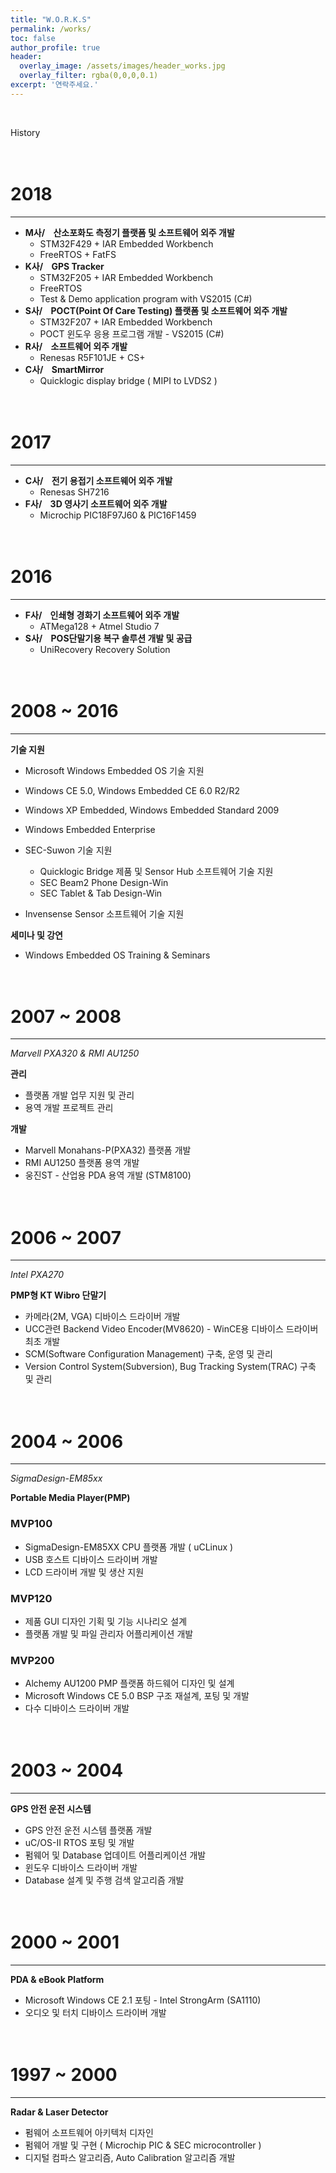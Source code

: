 ```yaml
---
title: "W.O.R.K.S"
permalink: /works/
toc: false
author_profile: true
header:
  overlay_image: /assets/images/header_works.jpg
  overlay_filter: rgba(0,0,0,0.1)
excerpt: '연락주세요.'    
---
```

<br/>

History

# <br/>2018

------

- **M사/&nbsp; &nbsp; 산소포화도 측정기 플랫폼 및 소프트웨어 외주 개발**
  - STM32F429 + IAR Embedded Workbench
  - FreeRTOS + FatFS
- **K사/&nbsp; &nbsp; GPS Tracker**
  - STM32F205 + IAR Embedded Workbench
  - FreeRTOS
  - Test & Demo application program with VS2015 (C#)
- **S사/&nbsp; &nbsp; POCT(Point Of Care Testing) 플랫폼 및 소프트웨어 외주 개발**
  - STM32F207 + IAR Embedded Workbench
  - POCT 윈도우 응용 프로그램 개발 - VS2015 (C#)
- **R사/&nbsp; &nbsp; 소프트웨어 외주 개발**
  - Renesas R5F101JE + CS+
- **C사/&nbsp; &nbsp; SmartMirror**
  - Quicklogic display bridge ( MIPI to LVDS2 )

# <br/>2017

------

- **C사/&nbsp; &nbsp; 전기 용접기 소프트웨어 외주 개발**
  - Renesas SH7216
- **F사/&nbsp; &nbsp; 3D 영사기 소프트웨어 외주 개발**
  - Microchip PIC18F97J60 & PIC16F1459

# <br/>2016

------

- **F사/&nbsp; &nbsp; 인쇄형 경화기 소프트웨어 외주 개발**
  - ATMega128 + Atmel Studio 7
- **S사/&nbsp; &nbsp; POS단말기용 복구 솔루션 개발 및 공급**
  - UniRecovery Recovery Solution

# <br/>2008 ~ 2016

------

**기술 지원**

- Microsoft Windows Embedded OS 기술 지원
- Windows CE 5.0, Windows Embedded CE 6.0 R2/R2
- Windows XP Embedded, Windows Embedded Standard 2009
- Windows Embedded Enterprise
- SEC-Suwon 기술 지원
  - Quicklogic Bridge 제품 및 Sensor Hub 소프트웨어 기술 지원
  - SEC Beam2 Phone Design-Win 
  - SEC Tablet & Tab Design-Win

- Invensense Sensor 소프트웨어 기술 지원

**세미나 및 강연**

- Windows Embedded OS Training & Seminars

# <br/>2007 ~ 2008

------

*Marvell PXA320 & RMI AU1250*

**관리**

- 플랫폼 개발 업무 지원 및 관리
- 용역 개발 프로젝트 관리 

**개발**

- Marvell Monahans-P(PXA32) 플랫폼 개발
- RMI AU1250 플랫폼 용역 개발
- 웅진ST - 산업용 PDA 용역 개발 (STM8100)

# <br/>2006 ~ 2007

------

*Intel PXA270* 

**PMP형 KT Wibro 단말기**

- 카메라(2M, VGA) 디바이스 드라이버 개발
- UCC관련 Backend Video Encoder(MV8620) - WinCE용 디바이스 드라이버 최초 개발
- SCM(Software Configuration Management) 구축, 운영 및 관리
- Version Control System(Subversion), Bug Tracking System(TRAC) 구축 및 관리

# <br/>2004 ~ 2006

------

*SigmaDesign-EM85xx*

**Portable Media Player(PMP)**

### MVP100

- SigmaDesign-EM85XX CPU 플랫폼 개발 ( uCLinux )
- USB 호스트 디바이스 드라이버 개발
- LCD 드라이버 개발 및 생산 지원

### MVP120

- 제품 GUI 디자인 기획 및 기능 시나리오 설계
- 플랫폼 개발 및 파일 관리자 어플리케이션 개발

### MVP200

- Alchemy AU1200 PMP 플랫폼 하드웨어 디자인 및 설계
- Microsoft Windows CE 5.0 BSP 구조 재설계, 포팅 및 개발
- 다수 디바이스 드라이버 개발

# <br/>2003 ~ 2004

------

**GPS 안전 운전 시스템**

- GPS 안전 운전 시스템 플랫폼 개발
- uC/OS-II RTOS 포팅 및 개발
- 펌웨어 및 Database 업데이트 어플리케이션 개발
- 윈도우 디바이스 드라이버 개발
- Database 설계 및 주행 검색 알고리즘 개발

# <br/>2000 ~ 2001

------

**PDA & eBook Platform**

- Microsoft Windows CE 2.1 포팅 - Intel StrongArm (SA1110)
- 오디오 및 터치 디바이스 드라이버 개발

# <br/>1997 ~ 2000

------

**Radar & Laser Detector**

- 펌웨어 소프트웨어 아키텍처 디자인
- 펌웨어 개발 및 구현 ( Microchip PIC & SEC microcontroller )
- 디지털 컴파스 알고리즘, Auto Calibration 알고리즘 개발
